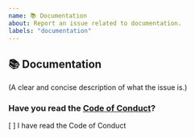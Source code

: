 ```yaml
---
name: 📚 Documentation
about: Report an issue related to documentation.
labels: "documentation"
---
```


## 📚 Documentation

(A clear and concise description of what the issue is.)

### Have you read the [Code of Conduct](https://github.com/SoftCreatR/php-mime-detector/blob/main/CODE_OF_CONDUCT.md)?

[ ] I have read the Code of Conduct
